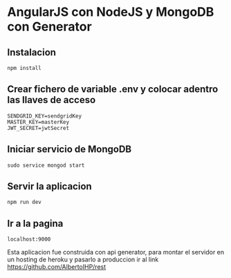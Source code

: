 # AngularJS con NodeJS y MongoDB con Generator
## Instalacion

```
npm install
```
## Crear fichero de variable .env y colocar adentro las llaves de acceso

```
SENDGRID_KEY=sendgridKey
MASTER_KEY=masterKey
JWT_SECRET=jwtSecret
```
## Iniciar servicio de MongoDB
```
sudo service mongod start
```

## Servir la aplicacion

```
npm run dev
```


## Ir a la pagina

```
localhost:9000
```
Esta aplicacion fue construida con api generator, para montar el servidor en un hosting de heroku y pasarlo a produccion ir al link
https://github.com/AlbertoIHP/rest
